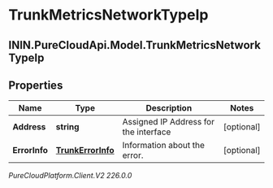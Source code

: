 # TrunkMetricsNetworkTypeIp

## ININ.PureCloudApi.Model.TrunkMetricsNetworkTypeIp

## Properties

|Name | Type | Description | Notes|
|------------ | ------------- | ------------- | -------------|
| **Address** | **string** | Assigned IP Address for the interface | [optional] |
| **ErrorInfo** | [**TrunkErrorInfo**](TrunkErrorInfo) | Information about the error. | [optional] |



_PureCloudPlatform.Client.V2 226.0.0_
